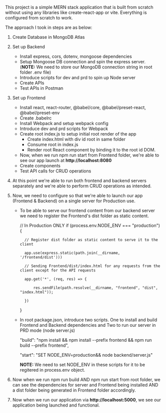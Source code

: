 This project is a simple MERN stack application that is built from scratch without using any libraries like create-react-app or vite.
Everything is configured from scratch to work.

The approach I took in steps are as below:
1. Create Database in MongoDB Atlas
2. Set up Backend
   - Install express, cors, dotenv, mongoose dependencies
   - Setup Mongoose DB connection and spin the express server. (**NOTE:** We need to store our MongoDB connection string in root folder .env file)
   - Introduce scripts for dev and prd to spin up Node server
   - Create APIs
   - Test APIs in Postman
4. Set up Frontend
   - Install react, react-router, @babel/core, @babel/preset-react, @babel/preset-env
   - Create .babelrc
   - Install Webpack and setup webpack config
   - Introduce dev and prd scripts for Webpack
   - Create root index.js to setup initial root render of the app
       - Create index.html with div id root in same folder
       - Consume root in index.js
       - Render root React component by binding it to the root id DOM.
   - Now, when we run npm run start from Frontend folder, we're able to see our app launch at **http://localhost:8080**
   - Create components
   - Test API calls for CRUD operations
5. At this point we're able to run both frontend and backend servers separately and we're able to perform CRUD operations as intended.
6. Now, we need to configure so that we're able to launch our app (Frontend & Backend) on a single server for Production use.
   -  To be able to serve our frontend content from our backend server we need to register the Frontend's dist folder as static content.

       // In Production ONLY
       if (process.env.NODE_ENV === "production") {
      
            // Register dist folder as static content to serve it to the client
      
            app.use(express.static(path.join(__dirname, '/frontend/dist')))
      
            // Sending Frontend/dist/index.html for any requests from the client except for the API requests
      
            app.get('*', (req, res) => {
      
                res.sendFile(path.resolve(__dirname, "frontend", "dist", "index.html"));
      
            })
      
        }
      
   - In root package.json, introduce two scripts. One to install and build Frontend and Backend dependencies and Two to run our server in PRD mode (node server.js)
     
     "build": "npm install && npm install --prefix frontend && npm run build --prefix frontend",
     
     "start": "SET NODE_ENV=production&& node backend/server.js"

     **NOTE:** We need to set NODE_ENV in these scripts for it to be regitered in process.env object.
     
8. Now when we run npm run build AND npm run start from root folder, we can see the dependencies for server and Frontend being installed AND a dist folder being
   generated in Frontend folder accordingly.
9. Now when we run our application via **http://localhost:5000**, we see our application being launched and functional.
